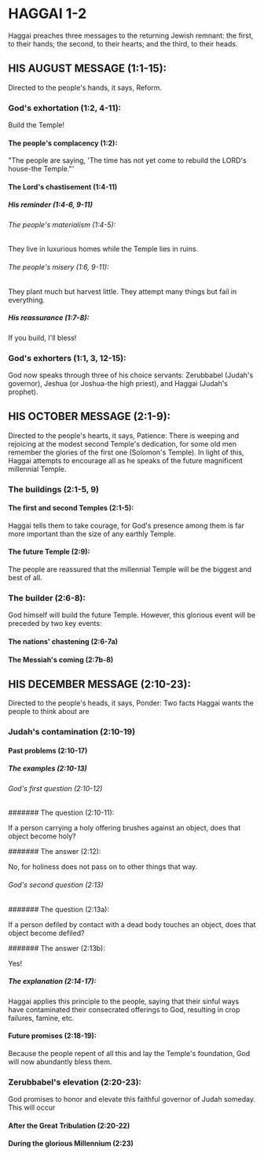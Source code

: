 HAGGAI 1-2 
==========

Haggai preaches three messages to the returning Jewish remnant: the
first, to their hands; the second, to their hearts; and the third, to
their heads.

HIS AUGUST MESSAGE (1:1-15): 
----------------------------

Directed to the people\'s hands, it says, Reform.

### God\'s exhortation (1:2, 4-11): 

Build the Temple!

#### The people\'s complacency (1:2): 

\"The people are saying, \'The time has not yet come to rebuild the
LORD\'s house-the Temple.\"\'

#### The Lord\'s chastisement (1:4-11) 

##### His reminder (1:4-6, 9-11) 

###### The people\'s materialism (1:4-5): 

They live in luxurious homes while the Temple lies in ruins.

###### The people\'s misery (1:6, 9-11): 

They plant much but harvest little. They attempt many things but fail in
everything.

##### His reassurance (1:7-8): 

If you build, I\'ll bless!

### God\'s exhorters (1:1, 3, 12-15): 

God now speaks through three of his choice servants: Zerubbabel
(Judah\'s governor), Jeshua (or Joshua-the high priest), and Haggai
(Judah\'s prophet).

HIS OCTOBER MESSAGE (2:1-9): 
----------------------------

Directed to the people\'s hearts, it says, Patience: There is weeping
and rejoicing at the modest second Temple\'s dedication, for some old
men remember the glories of the first one (Solomon\'s Temple). In light
of this, Haggai attempts to encourage all as he speaks of the future
magnificent millennial Temple.

### The buildings (2:1-5, 9) 

#### The first and second Temples (2:1-5): 

Haggai tells them to take courage, for God\'s presence among them is far
more important than the size of any earthly Temple.

#### The future Temple (2:9): 

The people are reassured that the millennial Temple will be the biggest
and best of all.

### The builder (2:6-8): 

God himself will build the future Temple. However, this glorious event
will be preceded by two key events:

#### The nations\' chastening (2:6-7a) 

#### The Messiah\'s coming (2:7b-8) 

HIS DECEMBER MESSAGE (2:10-23): 
-------------------------------

Directed to the people\'s heads, it says, Ponder: Two facts Haggai wants
the people to think about are

### Judah\'s contamination (2:10-19) 

#### Past problems (2:10-17) 

##### The examples (2:10-13) 

###### God\'s first question (2:10-12) 

####### The question (2:10-11): 

If a person carrying a holy offering brushes against an object, does
that object become holy?

####### The answer (2:12): 

No, for holiness does not pass on to other things that way.

###### God\'s second question (2:13) 

####### The question (2:13a): 

If a person defiled by contact with a dead body touches an object, does
that object become defiled?

####### The answer (2:13b): 

Yes!

##### The explanation (2:14-17): 

Haggai applies this principle to the people, saying that their sinful
ways have contaminated their consecrated offerings to God, resulting in
crop failures, famine, etc.

#### Future promises (2:18-19): 

Because the people repent of all this and lay the Temple\'s foundation,
God will now abundantly bless them.

### Zerubbabel\'s elevation (2:20-23): 

God promises to honor and elevate this faithful governor of Judah
someday. This will occur

#### After the Great Tribulation (2:20-22) 

#### During the glorious Millennium (2:23) 
